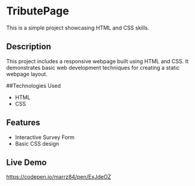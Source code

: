 # TributePage
This is a simple project showcasing HTML and CSS skills.

## Description
This project includes a responsive webpage built using HTML and CSS. It demonstrates basic web development techniques for creating a static webpage layout.

##Technologies Used
- HTML
- CSS

## Features
- Interactive Survey Form
- Basic CSS design

## Live Demo
https://codepen.io/marrz84/pen/ExJdeOZ
